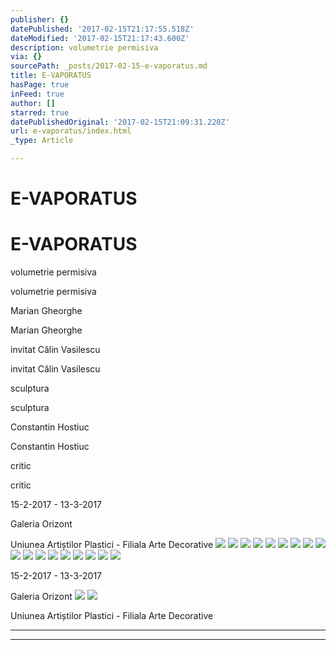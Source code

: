 ```yaml
---
publisher: {}
datePublished: '2017-02-15T21:17:55.518Z'
dateModified: '2017-02-15T21:17:43.600Z'
description: volumetrie permisiva
via: {}
sourcePath: _posts/2017-02-15-e-vaporatus.md
title: E-VAPORATUS
hasPage: true
inFeed: true
author: []
starred: true
datePublishedOriginal: '2017-02-15T21:09:31.220Z'
url: e-vaporatus/index.html
_type: Article

---
```

# E-VAPORATUS

# E-VAPORATUS

volumetrie permisiva

volumetrie permisiva

Marian Gheorghe

Marian Gheorghe 

invitat Călin Vasilescu

invitat Călin Vasilescu 

sculptura 

sculptura

Constantin Hostiuc

Constantin Hostiuc

critic

critic

15-2-2017 - 13-3-2017

Galeria Orizont

Uniunea Artiștilor Plastici - Filiala Arte Decorative
![](https://s3-us-west-2.amazonaws.com/the-grid-img/p/872a343723797adac76b56ac7a1d7d45160da100.jpg)
![](https://the-grid-user-content.s3-us-west-2.amazonaws.com/49ce6da8-7e68-4cfe-8f50-fe251a976d5a.jpg)
![](https://the-grid-user-content.s3-us-west-2.amazonaws.com/677d2401-7dfe-41a8-8993-8d2d25f42b91.jpg)
![](https://s3-us-west-2.amazonaws.com/the-grid-img/p/ec8e96156d7fd17ffc65fe3fea6abb106488fca7.jpg)
![](https://s3-us-west-2.amazonaws.com/the-grid-img/p/4f2ac74950ce27215700f050dc2db6ce4baaacb0.jpg)
![](https://the-grid-user-content.s3-us-west-2.amazonaws.com/1be7078b-f292-4351-bbf1-b247818f3d4d.jpg)
![](https://s3-us-west-2.amazonaws.com/the-grid-img/p/de0b50a6f82257ed59a5c2106499325c140d67b1.jpg)
![](https://s3-us-west-2.amazonaws.com/the-grid-img/p/f4ddbb8dca3220790d7426fde0c9bfde74a4d6eb.jpg)
![](https://s3-us-west-2.amazonaws.com/the-grid-img/p/7ec7b0437272488990764f820e59c71fcee31eb6.jpg)
![](https://s3-us-west-2.amazonaws.com/the-grid-img/p/732618722111fd8acfb9a1c10463a3c3b5c802ca.jpg)
![](https://the-grid-user-content.s3-us-west-2.amazonaws.com/aba9ae89-3993-4013-ab71-75ac57a20587.jpg)
![](https://imgflo.herokuapp.com/graph/2b2431f8e7ba7b0/db4103ec10a80497e331cceba43d10b0/croprotate.jpg?cropheight=3264&cropwidth=2448&degrees=-90&input=https%3A%2F%2Fthe-grid-user-content.s3-us-west-2.amazonaws.com%2Fa82f9cb4-bdd2-424e-9cef-28f066d3644a.jpg&x=0&y=0)
![](https://imgflo.herokuapp.com/graph/2b2431f8e7ba7b0/96f827e9e79d4730feca49a4cd541c52/croprotate.jpg?cropheight=2448&cropwidth=3264&degrees=-180&input=https%3A%2F%2Fthe-grid-user-content.s3-us-west-2.amazonaws.com%2F3149350c-d964-46ef-9873-19355fc16dd4.jpg&x=0&y=0)
![](https://imgflo.herokuapp.com/graph/2b2431f8e7ba7b0/ef753d34a8d6f93c7c94844990906b2d/croprotate.jpg?cropheight=3264&cropwidth=2448&degrees=-90&input=https%3A%2F%2Fthe-grid-user-content.s3-us-west-2.amazonaws.com%2F8815467a-97dc-448e-a547-6a5c4e23e829.jpg&x=0&y=0)
![](https://the-grid-user-content.s3-us-west-2.amazonaws.com/2ef35d5a-ad26-4fa4-8b81-595de3f29992.jpg)
![](https://the-grid-user-content.s3-us-west-2.amazonaws.com/a8752fa1-6776-4bde-982e-991fcbb84b12.jpg)
![](https://the-grid-user-content.s3-us-west-2.amazonaws.com/5ae2ff5d-5a38-4959-a2f5-414a70ef9d3c.jpg)
![](https://the-grid-user-content.s3-us-west-2.amazonaws.com/09745ab1-fe63-4505-9a5e-5ab251a776e4.jpg)

15-2-2017 - 13-3-2017

Galeria Orizont
![](https://the-grid-user-content.s3-us-west-2.amazonaws.com/65ecc8a6-5482-4ff8-8b3c-f9a2c4528150.jpg)
![](https://the-grid-user-content.s3-us-west-2.amazonaws.com/6f49175b-b9b3-46f7-aa5a-6919e920d153.jpg)

Uniunea Artiștilor Plastici - Filiala Arte Decorative

---

---